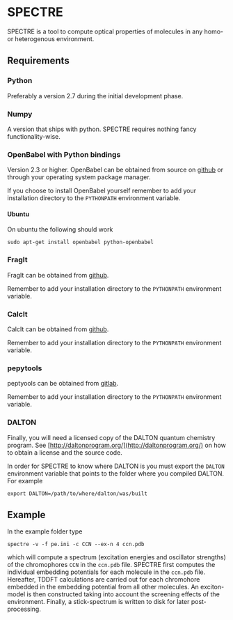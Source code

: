# SPECTRE
SPECTRE is a tool to compute optical properties of molecules in any homo- or heterogenous environment.

## Requirements

### Python
Preferably a version 2.7 during the initial development phase.

### Numpy
A version that ships with python. SPECTRE requires nothing fancy functionality-wise.

### OpenBabel with Python bindings
Version 2.3 or higher.
OpenBabel can be obtained from source on [github](https://github.com/openbabel/openbabel) or through your operating system package manager.

If you choose to install OpenBabel yourself remember to add your installation directory to the `PYTHONPATH` environment variable.

#### Ubuntu
On ubuntu the following should work

    sudo apt-get install openbabel python-openbabel

### FragIt
FragIt can be obtained from [github](https://github.com/FragIt/fragit-main).

Remember to add your installation directory to the `PYTHONPATH` environment variable.

### CalcIt
CalcIt can be obtained from [github](https://github.com/cstein/calcit).

Remember to add your installation directory to the `PYTHONPATH` environment variable.

### pepytools
peptyools can be obtained from [gitlab](https://gitlab.com/cstein/pepytools).

Remember to add your installation directory to the `PYTHONPATH` environment variable.

### DALTON
Finally, you will need a licensed copy of the DALTON quantum chemistry program.
See [http://daltonprogram.org/](http://daltonprogram.org/) on how to obtain a license and the source code.

In order for SPECTRE to know where DALTON is you must export the `DALTON` environment variable that points to the folder where you compiled DALTON.
For example

    export DALTON=/path/to/where/dalton/was/built

## Example
In the example folder type

    spectre -v -f pe.ini -c CCN --ex-n 4 ccn.pdb

which will compute a spectrum (excitation energies and oscillator strengths) of the chromophores `CCN` in the `ccn.pdb` file.
SPECTRE first computes the individual embedding potentials for each molecule in the `ccn.pdb` file.
Hereafter, TDDFT calculations are carried out for each chromohore embedded in the embedding potential from all other molecules.
An exciton-model is then constructed taking into account the screening effects of the environment.
Finally, a stick-spectrum is written to disk for later post-processing.
